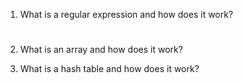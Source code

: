 1. What is a regular expression and how does it work?
#

2. What is an array and how does it work?

3. What is a hash table and how does it work?